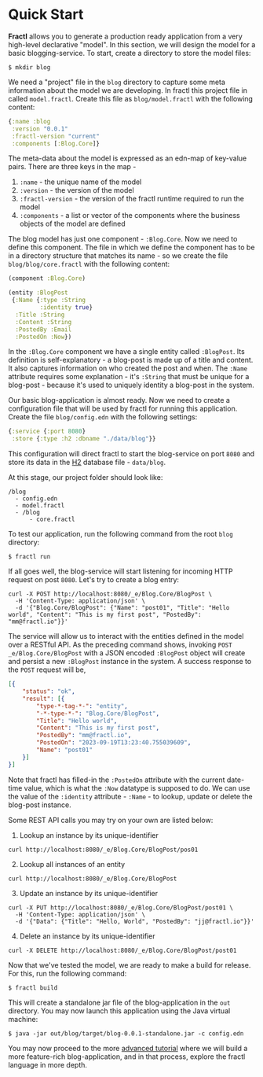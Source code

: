# Quick Start

**Fractl** allows you to generate a production ready application from a very high-level declarative "model".
In this section, we will design the model for a basic blogging-service. To start, create a directory to store the model files:

```shell
$ mkdir blog
```

We need a "project" file in the `blog` directory to capture some meta information about the model
we are developing. In fractl this project file in called `model.fractl`. Create this file as `blog/model.fractl`
with the following content:

```clojure
{:name :blog
 :version "0.0.1"
 :fractl-version "current"
 :components [:Blog.Core]}
```

The meta-data about the model is expressed as an edn-map of key-value pairs. There are three keys in the map -
   1. `:name` - the unique name of the model
   2. `:version` - the version of the model
   3. `:fractl-version` - the version of the fractl runtime required to run the model
   4. `:components` - a list or vector of the components where the business objects of the model are defined

The blog model has just one component - `:Blog.Core`. Now we need to define this component.
The file in which we define the component has to be in a directory structure that matches
its name - so we create the file `blog/blog/core.fractl` with the following content:

```clojure
(component :Blog.Core)

(entity :BlogPost
 {:Name {:type :String
         :identity true}
  :Title :String
  :Content :String
  :PostedBy :Email
  :PostedOn :Now})
```

In the `:Blog.Core` component we have a single entity called `:BlogPost`. Its definition is self-explanatory - a blog-post is made up
of a title and content. It also captures information on who created the post and when. The `:Name` attribute requires some 
explanation - it's `:String` that must be unique for a blog-post - because it's used to uniquely identity a blog-post in the system.

Our basic blog-application is almost ready. Now we need to create a configuration file that will be used by fractl
for running this application. Create the file `blog/config.edn` with the following settings:

```clojure
{:service {:port 8080}
 :store {:type :h2 :dbname "./data/blog"}}
```

This configuration will direct fractl to start the blog-service on port `8080` and store its data
in the [H2](https://www.h2database.com/html/main.html) database file - `data/blog`.

At this stage, our project folder should look like:

```shell
/blog
  - config.edn
  - model.fractl
  - /blog
      - core.fractl
```

To test our application, run the following command from the root `blog` directory:

```shell
$ fractl run
```

If all goes well, the blog-service will start listening for incoming HTTP request on post `8080`. Let's try to create a blog entry:

```shell
curl -X POST http://localhost:8080/_e/Blog.Core/BlogPost \
  -H 'Content-Type: application/json' \
  -d '{"Blog.Core/BlogPost": {"Name": "post01", "Title": "Hello world", "Content": "This is my first post", "PostedBy": "mm@fractl.io"}}'
```

The service will allow us to interact with the entities defined in the model over a RESTful API. As the preceding command
shows, invoking `POST _e/Blog.Core/BlogPost` with a JSON encoded `:BlogPost` object will create and persist a new `:BlogPost`
instance in the system. A success response to the `POST` request will be,

```json
[{
	"status": "ok",
	"result": [{
		"type-*-tag-*-": "entity",
		"-*-type-*-": "Blog.Core/BlogPost",
		"Title": "Hello world",
		"Content": "This is my first post",
		"PostedBy": "mm@fractl.io",
		"PostedOn": "2023-09-19T13:23:40.755039609",
		"Name": "post01"
	}]
}]
```

Note that fractl has filled-in the `:PostedOn` attribute with the current date-time value, which is what the `:Now` datatype is
supposed to do. We can use the value of the `:identity` attribute - `:Name` - to lookup, update or delete the blog-post instance.

Some REST API calls you may try on your own are listed below:

1. Lookup an instance by its unique-identifier

```shell
curl http://localhost:8080/_e/Blog.Core/BlogPost/pos01
```

2. Lookup all instances of an entity

```shell
curl http://localhost:8080/_e/Blog.Core/BlogPost
```

3. Update an instance by its unique-identifier

```shell
curl -X PUT http://localhost:8080/_e/Blog.Core/BlogPost/post01 \
  -H 'Content-Type: application/json' \
  -d '{"Data": {"Title": "Hello, World", "PostedBy": "jj@fractl.io"}}'
```

4. Delete an instance by its unique-identifier

```shell
curl -X DELETE http://localhost:8080/_e/Blog.Core/BlogPost/post01
```

Now that we've tested the model, we are ready to make a build for release. For this, run the following command:


```shell
$ fractl build
```

This will create a standalone jar file of the blog-application in the `out` directory.
You may now launch this application using the Java virtual machine:


```shell
$ java -jar out/blog/target/blog-0.0.1-standalone.jar -c config.edn
```

You may now proceed to the more [advanced tutorial](tutorial.md) where we will build a more
feature-rich blog-application, and in that process, explore the fractl language in more depth.
